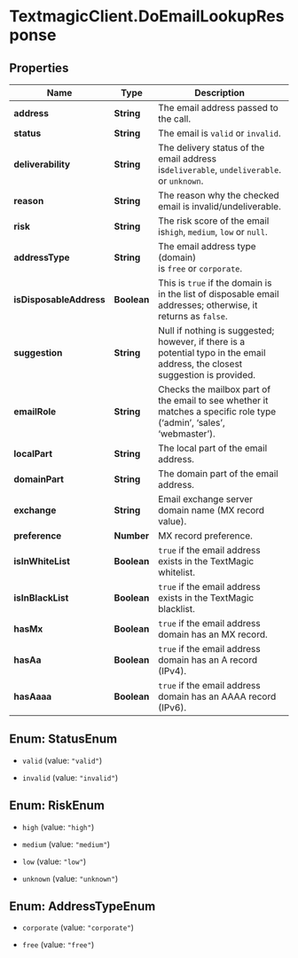 # TextmagicClient.DoEmailLookupResponse

## Properties
Name | Type | Description | Notes
------------ | ------------- | ------------- | -------------
**address** | **String** | The email address passed to the call. | 
**status** | **String** | The email is `valid` or `invalid`. | 
**deliverability** | **String** | The delivery status of the email address is`deliverable`, `undeliverable`. or `unknown`. | 
**reason** | **String** | The reason why the checked email is invalid/undeliverable. | 
**risk** | **String** | The risk score of the email is`high`, `medium`, `low` or `null`. | 
**addressType** | **String** | The email address type (domain) is `free` or `corporate`. | 
**isDisposableAddress** | **Boolean** | This is `true` if the domain is in the list of disposable email addresses; otherwise, it returns as `false`. | 
**suggestion** | **String** | Null if nothing is suggested; however, if there is a potential typo in the email address, the closest suggestion is provided. | 
**emailRole** | **String** | Checks the mailbox part of the email to see whether it matches a specific role type (‘admin’, ‘sales’, ‘webmaster’). | 
**localPart** | **String** | The local part of the email address. | 
**domainPart** | **String** | The domain part of the email address. | 
**exchange** | **String** | Email exchange server domain name (MX record value). | 
**preference** | **Number** | MX record preference. | 
**isInWhiteList** | **Boolean** | `true` if the email address exists in the TextMagic whitelist.  | 
**isInBlackList** | **Boolean** | `true` if the email address exists in the TextMagic blacklist.  | 
**hasMx** | **Boolean** | `true` if the email address domain has an MX record.  | 
**hasAa** | **Boolean** | `true` if the email address domain has an A record (IPv4).  | 
**hasAaaa** | **Boolean** | `true` if the email address domain has an AAAA record (IPv6).  | 


<a name="StatusEnum"></a>
## Enum: StatusEnum


* `valid` (value: `"valid"`)

* `invalid` (value: `"invalid"`)




<a name="RiskEnum"></a>
## Enum: RiskEnum


* `high` (value: `"high"`)

* `medium` (value: `"medium"`)

* `low` (value: `"low"`)

* `unknown` (value: `"unknown"`)




<a name="AddressTypeEnum"></a>
## Enum: AddressTypeEnum


* `corporate` (value: `"corporate"`)

* `free` (value: `"free"`)




